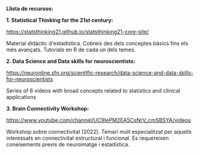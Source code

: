 **Llista de recursos:** 


**1. Statistical Thinking for the 21st century:**

https://statsthinking21.github.io/statsthinking21-core-site/

Material didàctic d'estadística. Cobreix des dels conceptes bàsics fins els més avançats. 
Tutorials en R de cada un dels temes. 

**2. Data Science and Data skills for neuroscientists:**

https://neuronline.sfn.org/scientific-research/data-science-and-data-skills-for-neuroscientists

Series of 6 videos with broad concepts related to statistics and clinical applications

**3. Brain Connectivity Workshop:**

https://www.youtube.com/channel/UC9IePM2EA5CsNrV_cmSBSYA/videos

Workshop sobre connectivitat (2022).
Temari molt especialitzat per aquells interessats en connectivitat estructural i funcional. 
Es requereixen coneixements previs de neuroimatge i estadística.



